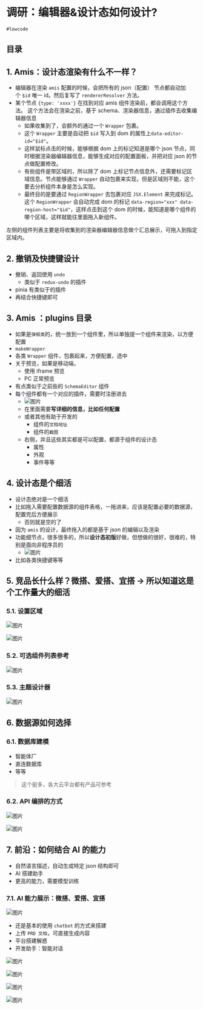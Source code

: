 
# 调研：编辑器&设计态如何设计?

`#lowcode` 


## 目录
<!-- toc -->
 ## 1. Amis：设计态渲染有什么不一样？ 

- 编辑器在渲染 `amis` 配置的时候，会把所有的 json（配置） 节点都自动加个 `$id` 唯一 id。然后复写了 `rendererResolver` 方法。
- 某个节点 `{type: 'xxxx'}` 在找到对应 amis 组件渲染前，都会调用这个方法。 这个方法会在渲染之前，基于 schema、渲染器信息，通过插件去收集编辑器信息
	- 如果收集到了，会额外的通过一个 `Wrapper` 包裹。
	- 这个 `Wrapper` 主要是自动把 `$id` 写入到 dom 的属性上`data-editor-id="$id"`。
	- 这样鼠标点击的时候，能够根据 dom 上的标记知道是哪个 json 节点，同时根据渲染器编辑器信息，能够生成对应的配置面板，并把对应 json 的节点做配置修改。
	- 有些组件是带区域的，所以除了 dom 上标记节点信息外，还需要标记区域信息。节点能够通过 `Wrapper` 自动包裹来实现，但是区域则不能，这个要去分析组件本身是怎么实现。
	- 最终目的是要通过 `RegionWrapper` 去包裹对应 `JSX.Element` 来完成标记。这个 `RegionWrapper` 会自动完成 dom 的标记 `data-region="xxx" data-region-host="$id"`，这样点击到这个 dom 的时候，能知道是哪个组件的哪个区域，这样就能往里面拖入新组件。

左侧的组件列表主要是将收集到的渲染器编辑器信息做个汇总展示，可拖入到指定区域内。

## 2. 撤销及快捷键设计

- 撤销、返回使用 `undo` 
	- 类似于 `redux-undo` 的插件
- pinia 有类似于的插件
- 再结合快捷键即可

## 3. Amis ：plugins 目录

- 如果是`弹框类`的，统一放到一个组件里，所以单独提一个组件来渲染，以方便配置
- `makeWrapper` 
- 各类 `Wrapper` 组件，包裹起来，方便配置，选中
- 关于预览，如果是移动端，
	- 使用 iframe 预览
	- PC 正常预览
- 有点类似于之前些的 `SchemaEditor` 组件
- 每个组件都有一个对应的插件，需要时注册进去
	- ![图片](https://832-1310531898.cos.ap-beijing.myqcloud.com/999.%20Obsidian@832/files/20241108.png)
	- 在里面需要**写详细的信息，比如任何配置**
	- 或者其他有助于开发的
		- 组件的`文档地址`
		- 组件的`截图`
	- 右侧，并且这些其实都是可以配置，都源于组件的设计态
		- 属性
		- 外观
		- 事件等等

## 4. 设计态是个细活

- 设计态绝对是一个细活
- 比如拖入需要配置数据源的组件表格，一拖进来，应该是配置必要的数据源，配置完后方便展示
	- 否则就是空的了
- 因为 `amis` 的设计，最终拖入的都是基于 json 的编辑以及渲染
- 功能细节点，很多很多的，所以**设计态初版**好做，但想做的很好，很难的，特别是面向非程序员的
	- ![图片](https://832-1310531898.cos.ap-beijing.myqcloud.com/999.%20Obsidian@832/files/20241108-1.png)
- 比如各类快捷键等等

## 5. 竞品长什么样？微搭、爱搭、宜搭 → 所以知道这是个工作量大的细活

### 5.1. 设置区域

![图片](https://832-1310531898.cos.ap-beijing.myqcloud.com/999.%20Obsidian@832/files/20241201-69.png)


![图片](https://832-1310531898.cos.ap-beijing.myqcloud.com/999.%20Obsidian@832/files/20241201-67.png)

### 5.2. 可选组件列表参考

![图片](https://832-1310531898.cos.ap-beijing.myqcloud.com/999.%20Obsidian@832/files/20241201-68.png)

### 5.3. 主题设计器

![图片](https://832-1310531898.cos.ap-beijing.myqcloud.com/999.%20Obsidian@832/files/20241201-70.png)

## 6. 数据源如何选择

### 6.1. 数据库建模

- 智能体厂
- 直连数据库
- 等等

> 这个挺多，各大云平台都有产品可参考

### 6.2. API 编排的方式

![图片](https://832-1310531898.cos.ap-beijing.myqcloud.com/999.%20Obsidian@832/files/20241108-5.png)

![图片](https://832-1310531898.cos.ap-beijing.myqcloud.com/999.%20Obsidian@832/files/20241108-4.png)

## 7. 前沿：如何结合 AI 的能力

- 自然语言描述，自动生成特定 json 结构即可
- AI 搭建助手
- 更高的能力，需要模型训练

### 7.1. AI 能力展示：微搭、爱搭、宜搭

![图片](https://832-1310531898.cos.ap-beijing.myqcloud.com/999.%20Obsidian@832/files/20241108-2.png)

- 还是基本的使用 `chatbot` 的方式来搭建
- 上传 `PRD 文档`，可直接生成内容
- 平台搭建解惑
- 开发助手：智能对话

![图片](https://832-1310531898.cos.ap-beijing.myqcloud.com/999.%20Obsidian@832/files/20241201-64.png)


![图片](https://832-1310531898.cos.ap-beijing.myqcloud.com/999.%20Obsidian@832/files/20241201-65.png)

![图片](https://832-1310531898.cos.ap-beijing.myqcloud.com/999.%20Obsidian@832/files/20241108-3.png)

![图片](https://832-1310531898.cos.ap-beijing.myqcloud.com/999.%20Obsidian@832/files/20241201-66.png)






